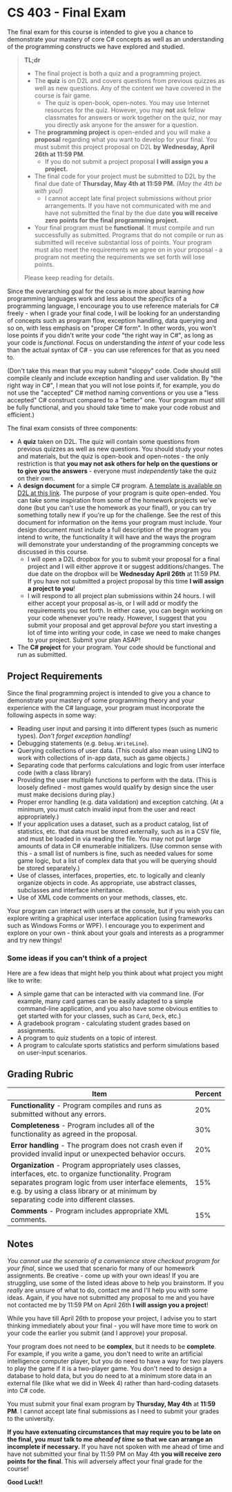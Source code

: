# CS 403 - Final Exam

The final exam for this course is intended to give you a chance to demonstrate your mastery of core C# concepts as well as an understanding of the programming constructs we have explored and studied. 

> **TL;dr**
>
> * The final project is both a quiz and a programming project. 
> * The **quiz** is on D2L and covers questions from previous quizzes as well as new questions. Any of the content we have covered in the course is fair game. 
>   * The quiz is open-book, open-notes. You may use Internet resources for the quiz. However, you may **not** ask fellow classmates for answers or work together on the quiz, nor may you directly ask anyone for the answer for a question.
> * The **programming project** is open-ended and you will make a **proposal** regarding what you want to develop for your final. You must submit this project proposal on D2L **by Wednesday, April 26th at 11:59 PM**. 
>   * If you do not submit a project proposal **I will assign you a project.**
> * The final code for your project must be submitted to D2L by the final due date of **Thursday, May 4th at 11:59 PM.** *(May the 4th be with you!)* 
>   * I cannot accept late final project submissions without prior arrangements. If you have not communicated with me and have not submitted the final by the due date **you will receive zero points for the final programming project.**
> * Your final program must be **functional**. It must compile and run successfully as submitted. Programs that do not compile or run as submitted will receive substantial loss of points. Your program must also meet the requirements we agree on in your proposal - a program not meeting the requirements we set forth will lose points.
>
> Please keep reading for details.

Since the overarching goal for the course is more about learning *how* programming languages work and less about the *specifics* of a programming language, I encourage you to use reference materials for C# freely - when I grade your final code, I will be looking for an understanding of concepts such as program flow, exception handling, data querying and so on, with less emphasis on "proper C# form". In other words, you won't lose points if you didn't write your code "the right way in C#", as long as your code is *functional*. Focus on understanding the *intent* of your code less than the actual syntax of C# - you can use references for that as you need to. 

(Don't take this mean that you may submit "sloppy" code. Code should still compile cleanly and include exception handling and user validation. By "the right way in C#", I mean that you will not lose points if, for example, you do not use the "accepted" C# method naming conventions or you use a "less accepted" C# construct compared to a "better" one. Your program *must* still be fully functional, and you should take time to make your code robust and efficient.)

The final exam consists of three components:

- A **quiz** taken on D2L. The quiz will contain some questions from previous quizzes as well as new questions. You should study your notes and materials, but the quiz is open-book and open-notes - the only restriction is that **you may not ask others for help on the questions or to give you the answers** - everyone must *independently* take the quiz on their own.
- A **design document** for a simple C# program. [A template is available on D2L at this link](https://mnsu.learn.minnstate.edu/d2l/le/content/6192136/viewContent/60233331/View). The purpose of your program is quite open-ended. You can take some inspiration from some of the homework projects we've done (but you can't use the homework as your final!), or you can try something totally new if you're up for the challenge. See the rest of this document for information on the items your program must include. Your design document must include a full description of the program you intend to write, the functionality it will have and the ways the program will demonstrate your understanding of the programming concepts we discussed in this course.
  - I will open a D2L dropbox for you to submit your proposal for a final project and I will either approve it or suggest additions/changes. The due date on the dropbox will be **Wednesday April 26th** at 11:59 PM. If you have not submitted a project proposal by this time **I will assign a project to you**!
  - I will respond to all project plan submissions within 24 hours. I will either accept your proposal as-is, or I will add or modify the requirements you set forth. In either case, you can begin working on your code whenever you're ready. However, I suggest that you submit your proposal and get approval *before* you start investing a lot of time into writing your code, in case we need to make changes to your project. Submit your plan ASAP!
- The **C# project** for your program. Your code should be functional and run as submitted. 

## Project Requirements

Since the final programming project is intended to give you a chance to demonstrate your mastery of some programming theory and your experience with the C# language, your program must incorporate the following aspects in some way:

* Reading user input and parsing it into different types (such as numeric types). *Don't forget exception handling!*
* Debugging statements (e.g. `Debug.WriteLine`).
* Querying collections of user data. (This could also mean using LINQ to work with collections of in-app data, such as game objects.)
* Separating code that performs calculations and logic from user interface code (with a class library)
* Providing the user multiple functions to perform with the data. (This is loosely defined - most games would qualify by design since the user must make decisions during play.)
* Proper error handling (e.g. data validation) and exception catching. (At a minimum, you must catch invalid input from the user and react appropriately.)
* If your application uses a dataset, such as a product catalog, list of statistics, etc. that data must be stored externally, such as in a CSV file, and must be loaded in via reading the file. You may not put large amounts of data in C# enumerable initializers. (Use common sense with this - a small list of numbers is fine, such as needed values for some game logic, but a list of complex data that you will be querying should be stored separately.)
* Use of classes, interfaces, properties, etc. to logically and cleanly organize objects in code. As appropriate, use abstract classes, subclasses and interface inheritance.
* Use of XML code comments on your methods, classes, etc. 

Your program can interact with users at the console, but if you wish you can explore writing a graphical user interface application (using frameworks such as Windows Forms or WPF). I encourage you to experiment and explore on your own - think about your goals and interests as a programmer and try new things! 

### Some ideas if you can't think of a project

Here are a few ideas that might help you think about what project you might like to write:

* A simple game that can be interacted with via command line. (For example, many card games can be easily adapted to a simple command-line application, and you also have some obvious entities to get started with for your classes, such as `Card`, `Deck`, etc.)
* A gradebook program - calculating student grades based on assignments.
* A program to quiz students on a topic of interest.
* A program to calculate sports statistics and perform simulations based on user-input scenarios.

## Grading Rubric

| Item | Percent |
| ---- | ---- |
| **Functionality** - Program compiles and runs as submitted without any errors. | 20% |
| **Completeness** - Program includes all of the functionality as agreed in the proposal. | 30% |
| **Error handling** - The program does not crash even if provided invalid input or unexpected behavior occurs. | 20% |
| **Organization** - Program appropriately uses classes, interfaces, etc. to organize functionality. Program separates program logic from user interface elements, e.g. by using a class library or at minimum by separating code into different classes. | 15% |
| **Comments** - Program includes appropriate XML comments. | 15% |

## Notes

*You cannot use the scenario of a convenience store checkout program for your final*, since we used that scenario for many of our homework assignments. Be creative - come up with your own ideas! If you are struggling, use some of the listed ideas above to help you brainstorm. If you *really* are unsure of what to do, contact me and I'll help you with some ideas. Again, if you have not submitted any proposal to me and you have not contacted me by 11:59 PM on April 26th **I will assign you a project**!

While you have till April 26th to propose your project, I advise you to start thinking immediately about your final - you will have more time to work on your code the earlier you submit (and I approve) your proposal. 

Your program does not need to be **complex**, but it needs to be **complete**. For example, if you write a game, you don't need to write an artificial intelligence computer player, but you do need to have a way for two players to play the game if it is a two-player game. You don't need to design a database to hold data, but you do need to at a minimum store data in an external file (like what we did in Week 4) rather than hard-coding datasets into C# code.

You must submit your final exam program by **Thursday, May 4th** at **11:59 PM**. I cannot accept late final submissions as I need to submit your grades to the university. 

**If you have extenuating circumstances that may require you to be late on the final, you** ***must*** **talk to me** ***ahead of time*** **so that we can arrange an incomplete if necessary.** If you have not spoken with me ahead of time and have not submitted your final by 11:59 PM on May 4th **you will receive zero points for the final**. This will adversely affect your final grade for the course!

**Good Luck!!**
